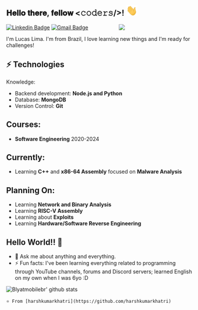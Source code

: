 <h2> 𝐇𝐞𝐥𝐥𝐨 𝐭𝐡𝐞𝐫𝐞, 𝐟𝐞𝐥𝐥𝐨𝐰 <𝚌𝚘𝚍𝚎𝚛𝚜/>! <img src="https://raw.githubusercontent.com/ABSphreak/ABSphreak/master/gifs/Hi.gif" width="30px"></h2>

<img align='right' src='https://user-images.githubusercontent.com/5713670/87202985-820dcb80-c2b6-11ea-9f56-7ec461c497c3.gif' width='200"'>

[![Linkedin Badge](https://img.shields.io/badge/-Lucas%20Lima-blue?style=flat-square&logo=Linkedin&logoColor=white&link=https://www.linkedin.com/in/lucaslimabr/)](https://www.linkedin.com/in/lucaslimabr/) [![Gmail Badge](https://img.shields.io/badge/-lucaslima2458@gmail.com-c14438?style=flat-square&logo=Gmail&logoColor=white&link=mailto:lucaslima2458@gmail.com)](mailto:lucaslima2458@gmail.com)

I'm Lucas Lima. I'm from Brazil, I love learning new things and I'm ready for challenges!
## ⚡ Technologies
Knowledge:
- Backend development: **Node.js and Python**
- Database: **MongoDB**
- Version Control: **Git**
## Courses:
- **Software Engineering** 2020-2024
## Currently:
- Learning **C++** and **x86-64 Assembly** focused on **Malware Analysis**
## Planning On:
- Learning **Network and Binary Analysis**
- Learning **RISC-V Assembly**
- Learning about **Exploits**
- Learning **Hardware/Software Reverse Engineering**
## Hello World!! 🤔
- 💬 Ask me about anything and everything.
- ⚡ Fun facts: I've been learning everything related to programming through YouTube channels, forums and Discord servers; learned English on my own when I was 6yo :D

![Blyatmobilebr' github stats](https://github-readme-stats.vercel.app/api?username=blyatmobilebr&hide=[%22issues%22]&show_icons=true)


```⭐️ From [harshkumarkhatri](https://github.com/harshkumarkhatri)```
